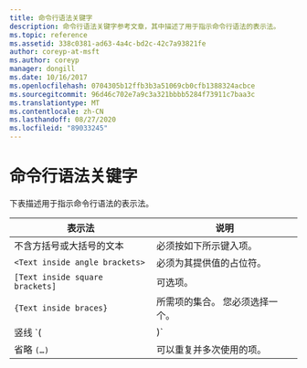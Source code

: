 ```yaml
---
title: 命令行语法关键字
description: 命令行语法关键字参考文章，其中描述了用于指示命令行语法的表示法。
ms.topic: reference
ms.assetid: 338c0381-ad63-4a4c-bd2c-42c7a93821fe
author: coreyp-at-msft
ms.author: coreyp
manager: dongill
ms.date: 10/16/2017
ms.openlocfilehash: 0704305b12ffb3b3a51069cb0cfb1388324acbce
ms.sourcegitcommit: 96d46c702e7a9c3a321bbbb5284f73911c7baa3c
ms.translationtype: MT
ms.contentlocale: zh-CN
ms.lasthandoff: 08/27/2020
ms.locfileid: "89033245"
---
```

# <a name="command-line-syntax-key"></a>命令行语法关键字

下表描述用于指示命令行语法的表示法。

| 表示法 | 说明 |
| -------- | ----------- |
| 不含方括号或大括号的文本 | 必须按如下所示键入项。 |
| `<Text inside angle brackets>` | 必须为其提供值的占位符。 |
| `[Text inside square brackets]` | 可选项。 |
| `{Text inside braces}` | 所需项的集合。 您必须选择一个。 |
| 竖线 `(|)`| 互斥项的分隔符。 您必须选择一个。 |
| 省略 `(…)` | 可以重复并多次使用的项。 |
